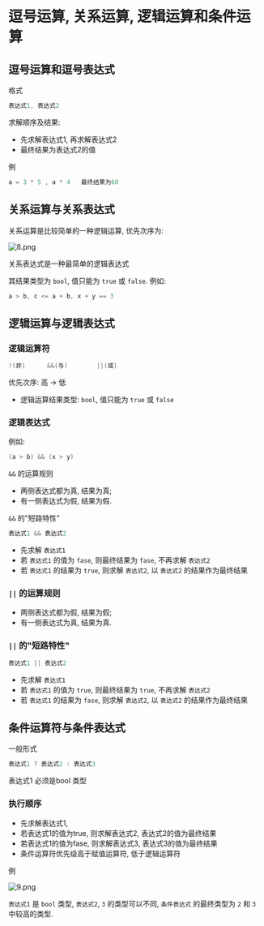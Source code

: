 # 逗号运算, 关系运算, 逻辑运算和条件运算

## 逗号运算和逗号表达式

格式

```cpp
表达式1, 表达式2
```

求解顺序及结果:

+ 先求解表达式1, 再求解表达式2
+ 最终结果为表达式2的值

例

```cpp
a = 3 * 5 , a * 4   最终结果为60
```

## 关系运算与关系表达式

关系运算是比较简单的一种逻辑运算, 优先次序为:

![8.png](http://sc0.ykt.io/ue_i/20191116/1195546687456808960.png)

关系表达式是一种最简单的逻辑表达式

其结果类型为 `bool`, 值只能为 `true` 或 `false`.
例如:

```cpp
a > b, c <= a + b, x + y == 3
```

## 逻辑运算与逻辑表达式

### 逻辑运算符

```cpp
!(非)      &&(与)        ||(或)
```

优先次序:   高 -> 低

+ 逻辑运算结果类型: `bool`, 值只能为 `true` 或 `false`

### 逻辑表达式

例如:

```cpp
(a > b) && (x > y)
```

`&&` 的运算规则

+ 两侧表达式都为真, 结果为真;
+ 有一侧表达式为假, 结果为假.

`&&` 的"短路特性"

```cpp
表达式1 && 表达式2
```

+ 先求解 `表达式1`
+ 若 `表达式1` 的值为 `fase`, 则最终结果为 `fase`, 不再求解 `表达式2`
+ 若 `表达式1` 的结果为 `true`, 则求解 `表达式2`, 以 `表达式2` 的结果作为最终结果

### `||` 的运算规则

+ 两侧表达式都为假, 结果为假;
+ 有一侧表达式为真, 结果为真.

### `||` 的"短路特性"

```cpp
表达式1 || 表达式2
```

+ 先求解 `表达式1`
+ 若 `表达式1` 的值为 `true`, 则最终结果为 `true`, 不再求解 `表达式2`
+ 若 `表达式1` 的结果为 `fase`, 则求解 `表达式2`, 以 `表达式2` 的结果作为最终结果

## 条件运算符与条件表达式

一般形式

```cpp
表达式1 ? 表达式2 : 表达式3
```

表达式1 必须是bool 类型

### 执行顺序

+ 先求解表达式1,
+ 若表达式1的值为true, 则求解表达式2, 表达式2的值为最终结果
+ 若表达式1的值为fase, 则求解表达式3, 表达式3的值为最终结果
+ 条件运算符优先级高于赋值运算符, 低于逻辑运算符

例

![9.png](http://sc0.ykt.io/ue_i/20191116/1195546854079729664.png)

`表达式1` 是 `bool` 类型, `表达式2`, `3` 的类型可以不同,
`条件表达式` 的最终类型为 `2` 和 `3` 中较高的类型.
